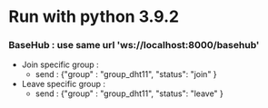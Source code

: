 # Run with python 3.9.2
### BaseHub : use same url 'ws://localhost:8000/basehub'
- Join specific group : 
    + send : {"group" : "group_dht11",
            "status": "join"
            }
- Leave specific group : 
    + send : {"group" : "group_dht11",
            "status": "leave"
            }